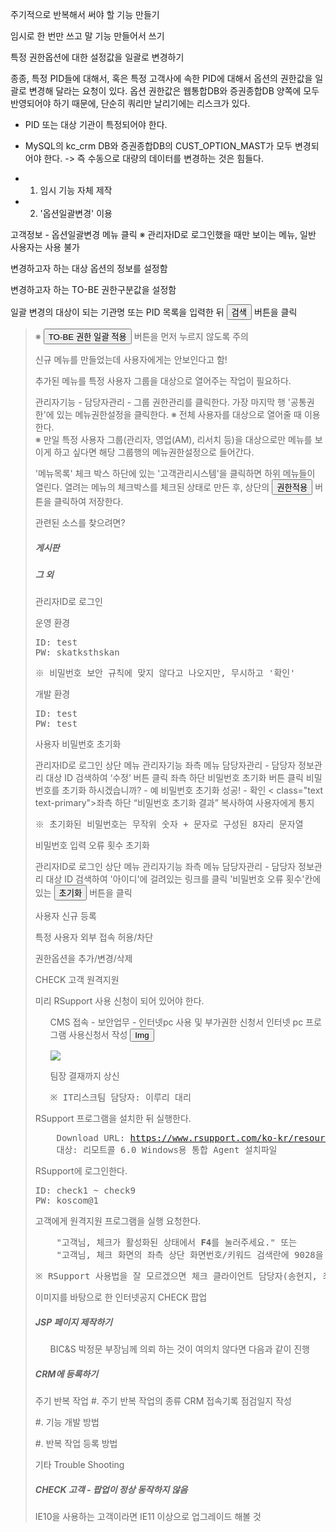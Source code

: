 
주기적으로 반복해서 써야 할 기능 만들기





임시로 한 번만 쓰고 말 기능 만들어서 쓰기





특정 권한옵션에 대한 설정값을 일괄로 변경하기

종종, 특정 PID들에 대해서, 혹은 특정 고객사에 속한 PID에 대해서 옵션의 권한값을 일괄로 변경해 달라는 요청이 있다.
옵션 권한값은 웹통합DB와 증권종합DB 양쪽에 모두 반영되어야 하기 때문에, 단순히 쿼리만 날리기에는 리스크가 있다.


- PID 또는 대상 기관이 특정되어야 한다.
- MySQL의 kc_crm DB와 증권종합DB의 CUST_OPTION_MAST가 모두 변경되어야 한다. -> 즉 수동으로 대량의 데이터를 변경하는 것은 힘들다.
- 1) 임시 기능 자체 제작


- 2) '옵션일괄변경' 이용

고객정보 - 옵션일괄변경 메뉴 클릭
※ 관리자ID로 로그인했을 때만 보이는 메뉴, 일반 사용자는 사용 불가

변경하고자 하는 대상 옵션의 정보를 설정함


변경하고자 하는 TO-BE 권한구분값을 설정함


일괄 변경의 대상이 되는 기관명 또는 PID 목록을 입력한 뒤 <button class="btn btn-primary btn-xs">검색</button> 버튼을 클릭
<blockquote class="text text-danger small">※ <button class="btn btn-danger btn-xs">TO-BE 권한 일괄 적용</button> 버튼을 먼저 누르지 않도록 주의


</ol>
</p>




신규 메뉴를 만들었는데 사용자에게는 안보인다고 함!

추가된 메뉴를 특정 사용자 그룹을 대상으로 열어주는 작업이 필요하다.
<br/>

관리자기능 - 담당자관리 - 그룹 권한관리를 클릭한다.
가장 마지막 행 '공통권한'에 있는 메뉴권한설정을 클릭한다.
※ 전체 사용자를 대상으로 열어줄 때 이용한다.<br/>
※ 만일 특정 사용자 그룹(관리자, 영업(AM), 리서치 등)을 대상으로만 메뉴를 보이게 하고 싶다면 해당 그룹행의 메뉴권한설정으로 들어간다.

'메뉴목록' 체크 박스 하단에 있는 '고객관리시스템'을 클릭하면 하위 메뉴들이 열린다.
열려는 메뉴의 체크박스를 체크된 상태로 만든 후, 상단의 <button class="btn btn-primary btn-xs">권한적용</button> 버튼을 클릭하여 저장한다.
</ol>
</p>



관련된 소스를 찾으려면?
<h5>게시판</h5>

<h5>그 외</h5>




관리자ID로 로그인


운영 환경
<pre>ID: test
PW: skatksthskan
</pre>
<pre class="text-muted small">※ 비밀번호 보안 규칙에 맞지 않다고 나오지만, 무시하고 '확인'</pre>

개발 환경
<pre>ID: test
PW: test</pre>

</ol>
</p>




사용자 비밀번호 초기화


관리자ID로 로그인
상단 메뉴 관리자기능
좌측 메뉴 담당자관리 - 담당자 정보관리
대상 ID 검색하여 ‘수정’ 버튼 클릭
좌측 하단 비밀번호 초기화 버튼 클릭
비밀번호를 초기화 하시겠습니까? - 예
비밀번호 초기화 성공! - 확인
< class="text text-primary">좌측 하단 “비밀번호 초기화 결과” 복사하여 사용자에게 통지
</ol>
<pre class="text-muted small">※ 초기화된 비밀번호는 무작위 숫자 + 문자로 구성된 8자리 문자열</pre>
</p>



비밀번호 입력 오류 횟수 초기화


관리자ID로 로그인
상단 메뉴 관리자기능
좌측 메뉴 담당자관리 - 담당자 정보관리
대상 ID 검색하여 '아이디'에 걸려있는 링크를 클릭
'비밀번호 오류 횟수'칸에 있는 <button class="btn btn-primary btn-xs">초기화</button> 버튼을 클릭
</ol>
</p>





사용자 신규 등록





특정 사용자 외부 접속 허용/차단




권한옵션을 추가/변경/삭제




CHECK 고객 원격지원


미리 RSupport 사용 신청이 되어 있어야 한다.
<ul>
CMS 접속 - 보안업무 - 인터넷pc 사용 및 부가권한 신청서
인터넷 pc 프로그램 사용신청서 작성 <button class="btn btn-xs btn-default" type="button" data-toggle="collapse" data-target="#collapse_img_rsupport" aria-expanded="false" aria-controls="collapse_img_rsupport">Img</button>
<pre class="collapse" id="collapse_img_rsupport"><img src="img/crm/img_rsupport.png"/>
</pre>

팀장 결재까지 상신
<pre class="text-muted small">※ IT리스크팀 담당자: 이루리 대리</pre>
</ul>

RSupport 프로그램을 설치한 뒤 실행한다.
<pre>
    Download URL: <a href="">https://www.rsupport.com/ko-kr/resources/download/product-program/</a>
    대상: <span class="text text-primary">리모트콜 6.0 Windows용 통합 Agent 설치파일</span>
</pre>

RSupport에 로그인한다.
<pre>
ID: check1 ~ check9
PW: koscom@1
</pre>

고객에게 원격지원 프로그램을 실행 요청한다.
<pre>
    <span class="text text-info">"고객님, 체크가 활성화된 상태에서 <strong>F4</strong>를 눌러주세요."</span> <span class="small">또는</span>
    <span class="text text-info">"고객님, 체크 화면의 좌측 상단 화면번호/키워드 검색란에 9028을 입력해 주세요."</span>
</pre>

</ol>
<pre class="text-muted small">
※ RSupport 사용법을 잘 모르겠으면 체크 클라이언트 담당자(송현지, 최대한 사원)에게 문의
</pre>

</p>



이미지를 바탕으로 한 인터넷공지 CHECK 팝업

<h5 class="h5">JSP 페이지 제작하기</h5>
<ul>
BIC&S 박정문 부장님께 의뢰
하는 것이 여의치 않다면 다음과 같이 진행




</ol>

</ul>
</p>

<h5 class="h5">CRM에 등록하기</h5>




</ol>
</p>


</section>

<section>


주기 반복 작업
#. 주기 반복 작업의 종류
CRM 접속기록 점검일지 작성
</p>
#. 기능 개발 방법</p>
#. 반복 작업 등록 방법</p>



기타 Trouble Shooting


<h5 class="h5">CHECK 고객 - 팝업이 정상 동작하지 않음</h5>
IE10을 사용하는 고객이라면 IE11 이상으로 업그레이드 해볼 것
</p>



</section>
</body>
</html>